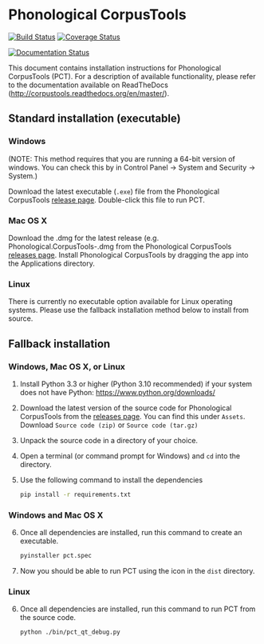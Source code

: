 Phonological CorpusTools
========================

[![Build Status](https://travis-ci.org/PhonologicalCorpusTools/CorpusTools.svg?branch=master)](https://travis-ci.org/PhonologicalCorpusTools/CorpusTools?branch=master)
[![Coverage Status](https://coveralls.io/repos/PhonologicalCorpusTools/CorpusTools/badge.svg?branch=master)](https://coveralls.io/r/PhonologicalCorpusTools/CorpusTools?branch=master)

[![Documentation Status](https://readthedocs.org/projects/corpustools/badge/?version=latest)](https://readthedocs.org/projects/corpustools/?badge=latest)

This document contains installation instructions for Phonological
CorpusTools (PCT). For a description of available functionality, please
refer to the documentation available on ReadTheDocs
(http://corpustools.readthedocs.org/en/master/).


## Standard installation (executable)

### Windows

(NOTE: This method requires that you are running a 64-bit version of
windows. You can check this by in Control Panel -> System and
Security -> System.)

Download the latest executable (`.exe`) file from the Phonological CorpusTools
[release page](https://github.com/PhonologicalCorpusTools/CorpusTools/releases).
Double-click this file to run PCT.

### Mac OS X

Download the .dmg for the latest release (e.g. Phonological.CorpusTools-<version>.dmg 
from the Phonological CorpusTools [releases page](https://github.com/PhonologicalCorpusTools/CorpusTools/releases).
Install Phonological CorpusTools by dragging the app into the Applications
directory.

### Linux

There is currently no executable option available for Linux operating systems.
Please use the fallback installation method below to install from source.


## Fallback installation

### Windows, Mac OS X, or Linux

1. Install Python 3.3 or higher (Python 3.10 recommended) if your system does not have Python: https://www.python.org/downloads/ 

2. Download the latest version of the source code for Phonological CorpusTools
   from the [releases page](https://github.com/PhonologicalCorpusTools/CorpusTools/releases).
   You can find this under `Assets`. Download `Source code (zip)` or `Source code (tar.gz)`

3. Unpack the source code in a directory of your choice. 

4. Open a terminal (or command prompt for Windows) and `cd` into the directory.

5. Use the following command to install the dependencies
   ```bash
   pip install -r requirements.txt
   ```
   
### Windows and Mac OS X
6. Once all dependencies are installed, run this command to create an executable.
   ```bash
   pyinstaller pct.spec
   ```
7. Now you should be able to run PCT using the icon in the `dist` directory.

### Linux
6. Once all dependencies are installed, run this command to run PCT from the source code.
   ```bash
   python ./bin/pct_qt_debug.py
   ```

